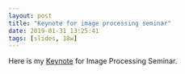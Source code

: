 ```yaml
---
layout: post
title: "Keynote for image processing seminar"
date: 2019-01-31 13:25:41
tags: [slides, 18w]
---
```

Here is my [Keynote](https://yuliwu.github.io//slides) for Image Processing Seminar.
